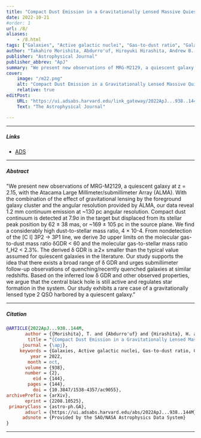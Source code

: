 ```yaml
---
title: "Compact Dust Emission in a Gravitationally Lensed Massive Quiescent Galaxy at z = 2.15 Revealed in 130 pc Resolution Observations by the Atacama Large Millimeter/submillimeter Array"
date: 2022-10-21
#order: 1
url: /8/
aliases: 
    - /8.html
tags: ["Galaxies", "Active galactic nuclei", "Gas-to-dust ratio", "Galaxy quenching"; "Astrophysics - Astrophysics of Galaxies"]
author: "Takahiro Morishita, Abdurro'uf, Hiroyuki Hirashita, Andrew B. Newman, Massimo Stiavelli, and Marco Chiaberge"
publisher: "Astrophysical Journal"
publisher_abbrev: "ApJ"
summary: "We present new observations of MRG-M2129, a quiescent galaxy at z = 2.15, with the Atacama Large Millimeter/submillimeter Array (ALMA). With the combination of the effect of gravitational lensing by the foreground galaxy cluster and the angular resolution provided by ALMA, our data reveal 1.2 mm continuum emission at ~130 pc angular resolution. Compact dust continuum is detected at 7.9σ in the target but displaced from its stellar peak position by 62 ± 38 mas, or ~169 ± 105 pc in the source plane. We find a considerably high dust-to-stellar mass ratio, 4 × 10-4. From nondetection of the [C I] 3P2 → 3P1 line, we derive 3σ upper limits on the molecular gas-to-dust mass ratio δGDR < 60 and the molecular gas-to-stellar mass ratio f_H2 < 2.3%. The derived δ GDR is ≳2× smaller than the typical value assumed for quiescent galaxies in the literature. Our study supports the idea that there exists a broad range of δ GDR and urges submillimeter follow-up observations of quenching/recently quenched galaxies at similar redshifts. Based on the inferred low δ GDR and other observed properties, we argue that the central black hole is still active and regulates star formation in the system. Our study exhibits a rare case of a gravitationally lensed type 2 QSO harbored by a quiescent galaxy."
cover:
    image: "/m22.png"
    alt: "Compact Dust Emission in a Gravitationally Lensed Massive Quiescent Galaxy at z = 2.15 Revealed in 130 pc Resolution Observations by the Atacama Large Millimeter/submillimeter Array"
    relative: true
editPost:
    URL: "https://ui.adsabs.harvard.edu/link_gateway/2022ApJ...938..144M/doi:10.3847/1538-4357/ac9055"
    Text: "The Astrophysical Journal"

---
```


---

##### Links

+ [ADS](https://ui.adsabs.harvard.edu/abs/2022ApJ...938..144M/abstract)

---

##### Abstract

"We present new observations of MRG-M2129, a quiescent galaxy at z = 2.15, with the Atacama Large Millimeter/submillimeter Array (ALMA). With the combination of the effect of gravitational lensing by the foreground galaxy cluster and the angular resolution provided by ALMA, our data reveal 1.2 mm continuum emission at ~130 pc angular resolution. Compact dust continuum is detected at 7.9σ in the target but displaced from its stellar peak position by 62 ± 38 mas, or ~169 ± 105 pc in the source plane. We find a considerably high dust-to-stellar mass ratio, 4 × 10-4. From nondetection of the [C I] 3P2 → 3P1 line, we derive 3σ upper limits on the molecular gas-to-dust mass ratio δGDR < 60 and the molecular gas-to-stellar mass ratio f_H2 < 2.3%. The derived δ GDR is ≳2× smaller than the typical value assumed for quiescent galaxies in the literature. Our study supports the idea that there exists a broad range of δ GDR and urges submillimeter follow-up observations of quenching/recently quenched galaxies at similar redshifts. Based on the inferred low δ GDR and other observed properties, we argue that the central black hole is still active and regulates star formation in the system. Our study exhibits a rare case of a gravitationally lensed type 2 QSO harbored by a quiescent galaxy."

---

##### Citation

```bibtex
@ARTICLE{2022ApJ...938..144M,
       author = {{Morishita}, T. and {Abdurro'uf} and {Hirashita}, H. and {Newman}, A.~B. and {Stiavelli}, M. and {Chiaberge}, M.},
        title = "{Compact Dust Emission in a Gravitationally Lensed Massive Quiescent Galaxy at z = 2.15 Revealed in 130 pc Resolution Observations by the Atacama Large Millimeter/submillimeter Array}",
      journal = {\apj},
     keywords = {Galaxies, Active galactic nuclei, Gas-to-dust ratio, Galaxy quenching, 573, 16, 638, 2040, Astrophysics - Astrophysics of Galaxies},
         year = 2022,
        month = oct,
       volume = {938},
       number = {2},
          eid = {144},
        pages = {144},
          doi = {10.3847/1538-4357/ac9055},
archivePrefix = {arXiv},
       eprint = {2208.10525},
 primaryClass = {astro-ph.GA},
       adsurl = {https://ui.adsabs.harvard.edu/abs/2022ApJ...938..144M},
      adsnote = {Provided by the SAO/NASA Astrophysics Data System}
}
```

---
